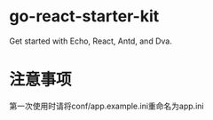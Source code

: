 # go-react-starter-kit
Get started with Echo, React, Antd, and Dva.

# 注意事项
第一次使用时请将conf/app.example.ini重命名为app.ini
